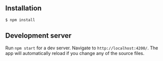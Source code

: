 ## Installation

```bash
$ npm install
```

## Development server

Run `npm start` for a dev server. Navigate to `http://localhost:4200/`. The app will automatically reload if you change any of the source files.


